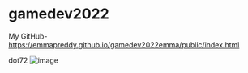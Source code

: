 # gamedev2022
My GitHub-
https://emmapreddy.github.io/gamedev2022emma/public/index.html<br>





dot72
![image](https://user-images.githubusercontent.com/113378268/192841445-fdbae114-d347-4379-bee2-2af75bdbd88a.png)
